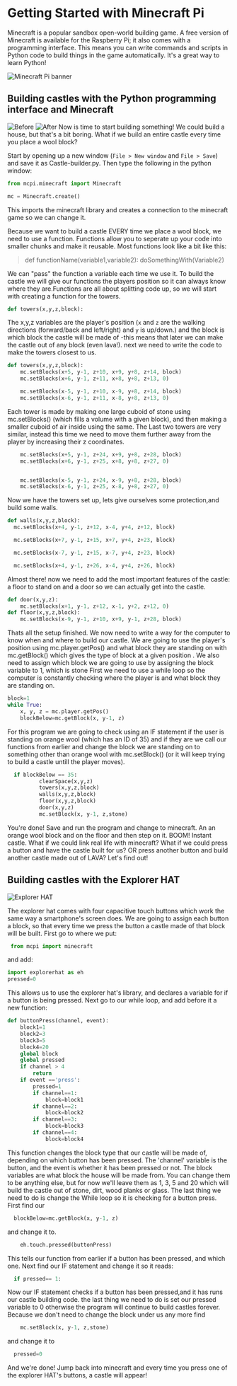 # Getting Started with Minecraft Pi

Minecraft is a popular sandbox open-world building game. A free version of Minecraft is available for the Raspberry Pi; it also comes with a programming interface. This means you can write commands and scripts in Python code to build things in the game automatically. It's a great way to learn Python!

![Minecraft Pi banner](images/minecraft-pi-banner.png)


## Building castles with the Python programming interface and Minecraft
![Before](images/before.png)
![After](images/after.png)
Now is time to start building something! We could build a house, but that's a bit boring. What if we build an entire castle every time you place a wool block?

Start by opening up a new window (`File > New window` and `File > Save`) and save it as Castle-builder.py. Then type the following in the python window:
```python
from mcpi.minecraft import Minecraft

mc = Minecraft.create()
```
This imports the minecraft library and creates a connection to the minecraft game so we can change it.

Because we want to build a castle EVERY time we place a wool block, we need to use a function. Functions allow you to seperate up your code into smaller chunks and make it reusable. Most functions look like a bit like this:

>def functionName(variable1,variable2):
    doSomethingWith(Variable2)

We can "pass" the function a variable each time we use it. To build the castle we will give our functions the players position so it can always know where they are.Functions are all about splitting code up, so we will start with creating a function for the towers.

```python
def towers(x,y,z,block):
```
The x,y,z variables are the player's position (`x` and `z` are the walking directions (forward/back and left/right) and `y` is up/down.) and the block is which block the castle will be made of -this means that later we can make the castle out of any block (even lava!). next we need to write the code to make the towers closest to us.
```python
def towers(x,y,z,block):
    mc.setBlocks(x+5, y-1, z+10, x+9, y+8, z+14, block)
    mc.setBlocks(x+6, y-1, z+11, x+8, y+8, z+13, 0)

    mc.setBlocks(x-5, y-1, z+10, x-9, y+8, z+14, block)
    mc.setBlocks(x-6, y-1, z+11, x-8, y+8, z+13, 0)
```
Each tower is made by making one large cuboid of stone using mc.setBlocks() (which fills a volume with a given block), and then making a smaller cuboid of air inside using the same. The Last two towers are very similar, instead this time we need to move them further away from the player by increasing their z coordinates.
```python
    mc.setBlocks(x+5, y-1, z+24, x+9, y+8, z+28, block)
    mc.setBlocks(x+6, y-1, z+25, x+8, y+8, z+27, 0)


    mc.setBlocks(x-5, y-1, z+24, x-9, y+8, z+28, block)
    mc.setBlocks(x-6, y-1, z+25, x-8, y+8, z+27, 0)
```
Now we have the towers set up, lets give ourselves some protection,and build some walls.
```python
def walls(x,y,z,block):
  mc.setBlocks(x+4, y-1, z+12, x-4, y+4, z+12, block)

  mc.setBlocks(x+7, y-1, z+15, x+7, y+4, z+23, block)

  mc.setBlocks(x-7, y-1, z+15, x-7, y+4, z+23, block)

  mc.setBlocks(x+4, y-1, z+26, x-4, y+4, z+26, block)

```
Almost there! now we need to add the most important features of the castle: a floor to stand on and a door so we can actually get into the castle.
```python
def door(x,y,z):
    mc.setBlocks(x+1, y-1, z+12, x-1, y+2, z+12, 0)
def floor(x,y,z,block):
    mc.setBlocks(x-9, y-1, z+10, x+9, y-1, z+28, block)
```
Thats all the setup finished. We now need to write a way for the computer to know when and where to build our castle. We are going to use the player's position using mc.player.getPos() and what block they are standing on with mc.getBlock() which gives the type of block at a given position . We also need to assign which block we are going to use by assigning the block variable to 1, which is stone First we need to use a while loop so the computer is constantly checking where the player is and what block they are standing on.
```python
block=1
while True:
    x, y, z = mc.player.getPos()
    blockBelow=mc.getBlock(x, y-1, z)

```
For this program we are going to check using an IF statement if the user is standing on orange wool (which has an ID of 35) and if they are we call our functions from earlier and change the block we are standing on to something other than orange wool with mc.setBlock() (or it will keep trying to build a castle untill the player moves).
```python
  if blockBelow == 35:
          clearSpace(x,y,z)
          towers(x,y,z,block)
          walls(x,y,z,block)
          floor(x,y,z,block)
          door(x,y,z)
          mc.setBlock(x, y-1, z,stone)
```
You're done! Save and run the program and change to minecraft. An an orange wool block and on the floor and then step on it. BOOM! Instant castle.
What if we could link real life with minecraft? What if we could press a button and have the castle built for us? OR press another button and build another castle made out of LAVA? Let's find out!   

## Building castles with the Explorer HAT
![Explorer HAT](images/explorer-hat.png)

The explorer hat comes with four capacitive touch buttons which work the same way a smartphone's screen does. We are going to assign each button a block, so that every time we press the button a castle made of that block will be built. First go to where we put:
```python
 from mcpi import minecraft
 ```  
and add:
```python
import explorerhat as eh
pressed=0
```
This allows us to use the explorer hat's library, and declares a variable for if a button is being pressed. Next go to our while loop, and add before it a new function:

```python
def buttonPress(channel, event):
    block1=1
    block2=3
    block3=5
    block4=20
    global block
    global pressed
    if channel > 4
        return
    if event =='press':
        pressed=1
        if channel==1:
            block=block1           
        if channel==2:
            block=block2   
        if channel==3:
            block=block3
        if channel==4:
            block=block4
```
This function changes the block type that our castle will be made of, depending on which button has been pressed. The 'channel' variable is the button, and the event is whether it has been pressed or not. The block variables are what block the house will be made from. You can change them to be anything else, but for now we'll leave them as 1, 3, 5 and 20 which will build the castle out of stone, dirt, wood planks or glass.
The last thing we need to do is change the While loop so it is checking for a button press. First find our
```python
  blockBelow=mc.getBlock(x, y-1, z)
```
and change it to.
```python
    eh.touch.pressed(buttonPress)
```
This tells our function from earlier if a button has been pressed, and which one. Next find our IF statement and change it so it reads:
```python
  if pressed== 1:
```
Now our IF statement checks if a button has been pressed,and it has runs our castle building code. the last thing we need to do is set our pressed variable to 0 otherwise the program will continue to build castles forever. Because we don't need to change the block under us any more find
```python
    mc.setBlock(x, y-1, z,stone)
```
and change it to
```python
  pressed=0
```
And we're done! Jump back into minecraft and every time you press one of the explorer HAT's buttons, a castle will appear!
